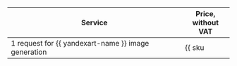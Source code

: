 | Service | Price, <br>without VAT |
| ----- | ----- |
| 1 request for {{ yandexart-name }} image generation  | {{ sku|USD|foundation_models.image_generation.v1|string }} |
